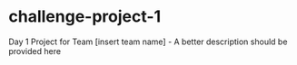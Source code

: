 # challenge-project-1
Day 1 Project for Team [insert team name] - A better description should be provided here
